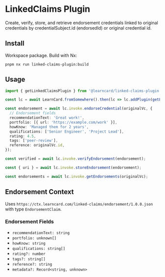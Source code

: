 # LinkedClaims Plugin

Create, verify, store, and retrieve endorsement credentials linked to original credentials by credentialSubject.id (endorsedId) or original credential id.

## Install
Workspace package. Build with Nx:

```
pnpm nx run linked-claims-plugin:build
```

## Usage

```ts
import { getLinkedClaimsPlugin } from '@learncard/linked-claims-plugin';

const lc = await LearnCard.fromSomewhere().then(lc => lc.addPlugin(getLinkedClaimsPlugin(lc)));

const endorsement = await lc.invoke.endorseCredential(originalVc, {
  // Endorsement fields
  recommendationText: 'Great work!',
  portfolio: [{ url: 'https://example.com/work' }],
  howKnow: 'Managed them for 2 years',
  qualifications: ['Senior Engineer', 'Project Lead'],
  rating: 4.5,
  tags: ['peer-review'],
  reference: originalVc.id,
});

const verified = await lc.invoke.verifyEndorsement(endorsement);

const { uri } = await lc.invoke.storeEndorsement(endorsement);

const endorsements = await lc.invoke.getEndorsements(originalVc);
```

## Endorsement Context
Uses `https://ctx.learncard.com/linked-claims/endorsement/1.0.0.json` with type `EndorsementClaim`.

### Endorsement Fields

- `recommendationText: string`
- `portfolio: unknown[]`
- `howKnow: string`
- `qualifications: string[]`
- `rating?: number`
- `tags?: string[]`
- `reference?: string`
- `metadata?: Record<string, unknown>`
